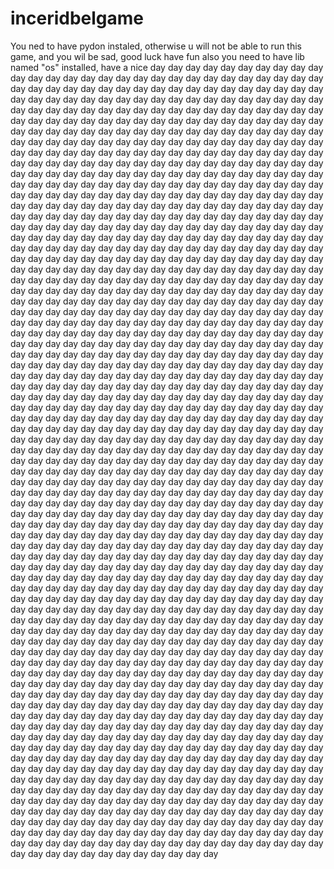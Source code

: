 # inceridbelgame

You ned to have pydon instaled, otherwise u will not be able to run this game, and you wil be sad, good luck have fun
also you need to have lib named "os" installed, have a nice day day day day day day day day day day day day day day day day day day day day day day day day day day day day day day day day day day day day day day day day day day day day day day day day day day day day day day day day day day day day day day day day day day day day day day day day day day day day day day day day day day day day day day day day day day day day day day day day day day day day day day day day day day day day day day day day day day day day day day day day day day day day day day day day day day day day day day day day day day day day day day day day day day day day day day day day day day day day day day day day day day day day day day day day day day day day day day day day day day day day day day day day day day day day day day day day day day day day day day day day day day day day day day day day day day day day day day day day day day day day day day day day day day day day day day day day day day day day day day day day day day day day day day day day day day day day day day day day day day day day day day day day day day day day day day day day day day day day day day day day day day day day day day day day day day day day day day day day day day day day day day day day day day day day day day day day day day day day day day day day day day day day day day day day day day day day day day day day day day day day day day day day day day day day day day day day day day day day day day day day day day day day day day day day day day day day day day day day day day day day day day day day day day day day day day day day day day day day day day day day day day day day day day day day day day day day day day day day day day day day day day day day day day day day day day day day day day day day day day day day day day day day day day day day day day day day day day day day day day day day day day day day day day day day day day day day day day day day day day day day day day day day day day day day day day day day day day day day day day day day day day day day day day day day day day day day day day day day day day day day day day day day day day day day day day day day day day day day day day day day day day day day day day day day day day day day day day day day day day day day day day day day day day day day day day day day day day day day day day day day day day day day day day day day day day day day day day day day day day day day day day day day day day day day day day day day day day day day day day day day day day day day day day day day day day day day day day day day day day day day day day day day day day day day day day day day day day day day day day day day day day day day day day day day day day day day day day day day day day day day day day day day day day day day day day day day day day day day day day day day day day day day day day day day day day day day day day day day day day day day day day day day day day day day day day day day day day day day day day day day day day day day day day day day day day day day day day day day day day day day day day day day day day day day day day day day day day day day day day day day day day day day day day day day day day day day day day day day day day day day day day day day day day day day day day day day day day day day day day day day day day day day day day day day day day day day day day day day day day day day day day day day day day day day day day day day day day day day day day day day day day day day day day day day day day day day day day day day day day day day day day day day day day day day day day day day day day day day day day day day day day day day day day day day day day day day day day day day day day day day day day day day day day day day day day day day day day day day day day day day day day day day day day day day day day day day day day day day day day day day day day day day day day day day day day day day day day day day day day day day day day day day day day day day day day day day day day day day day day day day day day day day day day day day day day day day day day day day day day day day day day day day day day day day day day day day day day day day day day day day day day day day day day day day day day day day day day day day day day day day day day day day day day day day day day day day day day day day day day day day day day day day day day day day day day day day day day day day day day day day day day day day day day day day day day day day day day day day day day day day day day day day day day day day day day day day day day day day day day day day day day day day day day day day day day day day day day day day day day day day day day day day day day day day day day day day day day day day day day day day day day day day day day day day day day day day day day day day day day day day day day day day day day day day day day day day day day day day day day day day day day day day day day day day day day day day day day day day day day day day day day day day day day day day day day day day day day day day day day day day day day day day day day day day day day day day day day day day day day day day day day day day day day day day day day day day day day day day day day day day day day day day day day day day day day day day day day day day day day day day day day day day day day day day day day day day day day day day
